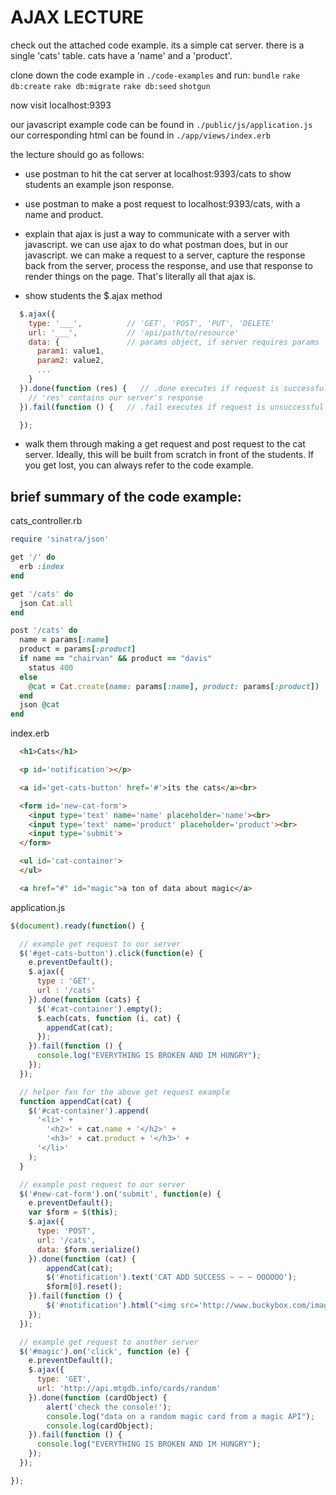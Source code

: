 # AJAX LECTURE

check out the attached code example. its a simple cat server. there is a single 'cats' table. cats have a 'name' and a 'product'. 

clone down the code example in ```./code-examples``` and run:
```bundle```
```rake db:create```
```rake db:migrate```
```rake db:seed```
```shotgun```

now visit localhost:9393

our javascript example code can be found in ```./public/js/application.js```
our corresponding html can be found in ```./app/views/index.erb```

the lecture should go as follows:
  
- use postman to hit the cat server at localhost:9393/cats to show students an example json response.
- use postman to make a post request to localhost:9393/cats, with a name and product.

- explain that ajax is just a way to communicate with a server with javascript. we can use ajax to do what postman does, but in our javascript. we  can make a request to a server, capture the response back from the server, process the response, and use that response to render things on the page. That's literally all that ajax is.

- show students the $.ajax method
```javascript
  $.ajax({
    type: '___',          // 'GET', 'POST', 'PUT', 'DELETE'
    url: '___',           // 'api/path/to/resource'
    data: {               // params object, if server requires params
      param1: value1,     
      param2: value2, 
      ...
    } 
  }).done(function (res) {   // .done executes if request is successful
    // 'res' contains our server's response
  }).fail(function () {   // .fail executes if request is unsuccessful

  });
```
- walk them through making a get request and post request to the cat server. Ideally, this will be built from scratch in front of the students. If you get lost, you can always refer to the code example.

## brief summary of the code example:

cats_controller.rb
```ruby
require 'sinatra/json'

get '/' do
  erb :index
end

get '/cats' do
  json Cat.all
end

post '/cats' do
  name = params[:name]
  product = params[:product]
  if name == "chairvan" && product == "davis" 
    status 400
  else
    @cat = Cat.create(name: params[:name], product: params[:product])
  end
  json @cat
end
```

index.erb
```html
  <h1>Cats</h1>

  <p id='notification'></p>

  <a id='get-cats-button' href='#'>its the cats</a><br>

  <form id='new-cat-form'>
    <input type='text' name='name' placeholder='name'><br>
    <input type='text' name='product' placeholder='product'><br>
    <input type='submit'>
  </form>

  <ul id='cat-container'>
  </ul>

  <a href="#" id="magic">a ton of data about magic</a>
```

application.js
```javascript
$(document).ready(function() {

  // example get request to our server
  $('#get-cats-button').click(function(e) {
    e.preventDefault();
    $.ajax({
      type : 'GET',
      url : '/cats'
    }).done(function (cats) {
      $('#cat-container').empty();
      $.each(cats, function (i, cat) {
        appendCat(cat);
      });
    }).fail(function () {
      console.log("EVERYTHING IS BROKEN AND IM HUNGRY");
    });
  });

  // helper fxn for the above get request example
  function appendCat(cat) {
    $('#cat-container').append(
      '<li>' +
        '<h2>' + cat.name + '</h2>' +
        '<h3>' + cat.product + '</h3>' +
      '</li>'
    );
  }

  // example post request to our server
  $('#new-cat-form').on('submit', function(e) {
    e.preventDefault();
    var $form = $(this);
    $.ajax({
      type: 'POST',
      url: '/cats',
      data: $form.serialize()
    }).done(function (cat) {
        appendCat(cat);
        $('#notification').text('CAT ADD SUCCESS ~ ~ ~ OOOOOO');
        $form[0].reset();
    }).fail(function () {
        $('#notification').html("<img src='http://www.buckybox.com/images/team-joshua-63101086.jpg'> BAD REQUEST");
    });
  });

  // example get request to another server
  $('#magic').on('click', function (e) {
    e.preventDefault();
    $.ajax({
      type: 'GET',
      url: 'http://api.mtgdb.info/cards/random'
    }).done(function (cardObject) {
        alert('check the console!');
        console.log("data on a random magic card from a magic API");
        console.log(cardObject);
    }).fail(function () {
      console.log("EVERYTHING IS BROKEN AND IM HUNGRY");
    });
  });

});
```

